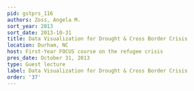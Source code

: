 ```yaml
---
pid: gstprs_116
authors: Zoss, Angela M.
sort_year: 2013
sort_date: 2013-10-31
title: Data Visualization for Drought & Cross Border Crisis
location: Durham, NC
host: First-Year FOCUS course on the refugee crisis
pres_date: October 31, 2013
type: Guest lecture
label: Data Visualization for Drought & Cross Border Crisis
order: '37'
---
```

